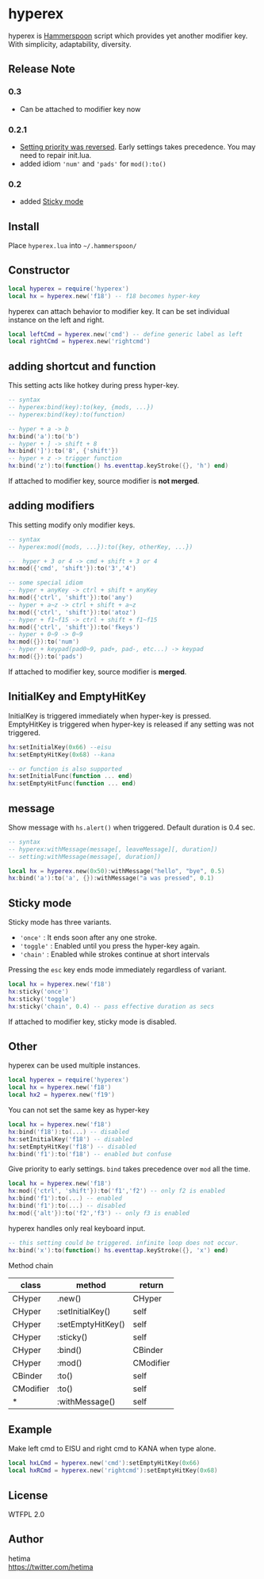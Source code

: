 
# hyperex

hyperex is [Hammerspoon](http://www.hammerspoon.org/) script which provides yet another modifier key. With simplicity, adaptability, diversity.

## Release Note

### 0.3
- Can be attached to modifier key now

### 0.2.1
 - [Setting priority was reversed](https://github.com/hetima/hammerspoon-hyperex/commit/3d9963d40d5dc51e7061eea8788d0b424d5fe5c9). Early settings takes precedence. You may need to repair init.lua.   
- added idiom `'num'` and `'pads'` for `mod():to()`

### 0.2
- added [Sticky mode](#sticky-mode)

## Install

Place `hyperex.lua` into `~/.hammerspoon/`

## Constructor

```lua
local hyperex = require('hyperex')
local hx = hyperex.new('f18') -- f18 becomes hyper-key
```

hyperex can attach behavior to modifier key. It can be set individual instance on the left and right.

```lua
local leftCmd = hyperex.new('cmd') -- define generic label as left
local rightCmd = hyperex.new('rightcmd')
```


## adding shortcut and function

This setting acts like hotkey during press hyper-key.

```lua
-- syntax
-- hyperex:bind(key):to(key, {mods, ...})
-- hyperex:bind(key):to(function)

-- hyper + a -> b
hx:bind('a'):to('b')
-- hyper + ] -> shift + 8
hx:bind(']'):to('8', {'shift'})
-- hyper + z -> trigger function
hx:bind('z'):to(function() hs.eventtap.keyStroke({}, 'h') end)

```

If attached to modifier key, source modifier is **not merged**.


## adding modifiers

This setting modify only modifier keys.

```lua
-- syntax
-- hyperex:mod({mods, ...}):to({key, otherKey, ...})

--  hyper + 3 or 4 -> cmd + shift + 3 or 4
hx:mod({'cmd', 'shift'}):to('3','4')

-- some special idiom
-- hyper + anyKey -> ctrl + shift + anyKey
hx:mod({'ctrl', 'shift'}):to('any')
-- hyper + a~z -> ctrl + shift + a~z
hx:mod({'ctrl', 'shift'}):to('atoz')
-- hyper + f1~f15 -> ctrl + shift + f1~f15
hx:mod({'ctrl', 'shift'}):to('fkeys')
-- hyper + 0~9 -> 0~9
hx:mod({}):to('num')
-- hyper + keypad(pad0~9, pad+, pad-, etc...) -> keypad
hx:mod({}):to('pads')
```

If attached to modifier key, source modifier is **merged**.

## InitialKey and EmptyHitKey
InitialKey is triggered immediately when hyper-key is pressed.  
EmptyHitKey is triggered when hyper-key is released if any setting was not triggered.

```lua
hx:setInitialKey(0x66) --eisu
hx:setEmptyHitKey(0x68) --kana

-- or function is also supported
hx:setInitialFunc(function ... end)
hx:setEmptyHitFunc(function ... end)
```

## message
Show message with `hs.alert()` when triggered. Default duration is 0.4 sec.
```lua
-- syntax
-- hyperex:withMessage(message[, leaveMessage][, duration])
-- setting:withMessage(message[, duration])

local hx = hyperex.new(0x50):withMessage("hello", "bye", 0.5)
hx:bind('a'):to('a', {}):withMessage("a was pressed", 0.1)
```

## Sticky mode

Sticky mode has three variants.

- `'once'` : It ends soon after any one stroke.
- `'toggle'` : Enabled until you press the hyper-key again.
- `'chain'` : Enabled while strokes continue at short intervals

Pressing the `esc` key ends mode immediately regardless of variant.

```lua
local hx = hyperex.new('f18')
hx:sticky('once')
hx:sticky('toggle')
hx:sticky('chain', 0.4) -- pass effective duration as secs
```

If attached to modifier key, sticky mode is disabled.

## Other

hyperex can be used multiple instances.

```lua
local hyperex = require('hyperex')
local hx = hyperex.new('f18')
local hx2 = hyperex.new('f19')
```

You can not set the same key as hyper-key

```lua
local hx = hyperex.new('f18')
hx:bind('f18'):to(...) -- disabled
hx:setInitialKey('f18') -- disabled
hx:setEmptyHitKey('f18') -- disabled
hx:bind('f1'):to('f18') -- enabled but confuse
```

Give priority to early settings. `bind` takes precedence over `mod` all the time.
```lua
local hx = hyperex.new('f18')
hx:mod({'ctrl', 'shift'}):to('f1','f2') -- only f2 is enabled 
hx:bind('f1'):to(...) -- enabled
hx:bind('f1'):to(...) -- disabled
hx:mod({'alt'}):to('f2','f3') -- only f3 is enabled
```

hyperex handles only real keyboard input.
```lua
-- this setting could be triggered. infinite loop does not occur.
hx:bind('x'):to(function() hs.eventtap.keyStroke({}, 'x') end)
```
Method chain

| class   | method | return |
|---------|--------|--------|
|CHyper   |.new()|CHyper|
|CHyper   |:setInitialKey()|self|
|CHyper   |:setEmptyHitKey()|self|
|CHyper   |:sticky()|self|
|CHyper   |:bind()|CBinder|
|CHyper   |:mod()|CModifier|
|CBinder  |:to()|self|
|CModifier|:to()|self|
|*        |:withMessage()|self|

## Example

Make left cmd to EISU and right cmd to KANA when type alone.
```lua
local hxLCmd = hyperex.new('cmd'):setEmptyHitKey(0x66)
local hxRCmd = hyperex.new('rightcmd'):setEmptyHitKey(0x68)
```

## License

WTFPL 2.0

## Author

hetima  
https://twitter.com/hetima
